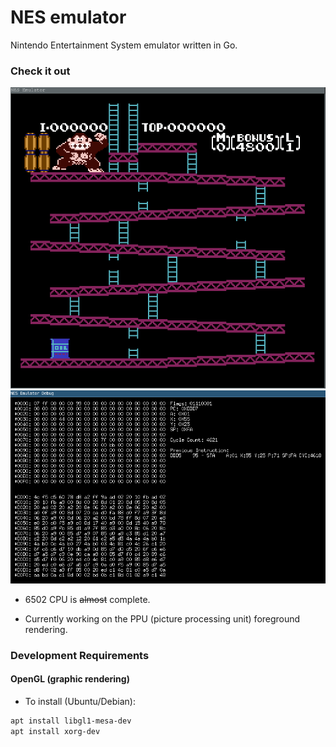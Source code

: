 # NES emulator

Nintendo Entertainment System emulator written in Go.

### Check it out

![donkey kong](media/dk.gif)
![demo](media/nes_emu.gif)

- 6502 CPU is ~~almost~~ complete. 

- Currently working on the PPU (picture processing unit) foreground rendering.

### Development Requirements

#### OpenGL (graphic rendering)

- To install (Ubuntu/Debian):

```bash
apt install libgl1-mesa-dev
apt install xorg-dev
```
